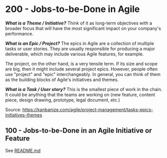 # 200 - Jobs-to-be-Done in Agile

***What is a Theme / Initiative?***
Think of it as long-term objectives with a broader focus that will have the most significant impact on your company's performance.

***What is an Epic / Project?***
The epics in Agile are a collection of multiple tasks or user stories. They are usually responsible for producing a major deliverable, which may include various Agile features, for example.

The project, on the other hand, is a very tensile term. If its size and scope are big, then it might include several project epics. However, people often use "project" and "epic" interchangeably. In general, you can think of them as the building blocks of Agile's initiatives and themes.

***What is a Task / User story?***
This is the smallest piece of work in the chain. It could be anything that the teams are working on (new feature, content piece, design drawing, prototype, legal document, etc.)

Source: https://kanbanize.com/agile/project-management/tasks-epics-initiatives-themes

## 100 - Jobs-to-be-Done in an Agile Initiative or Feature

See [README.md](./100/README.md)
